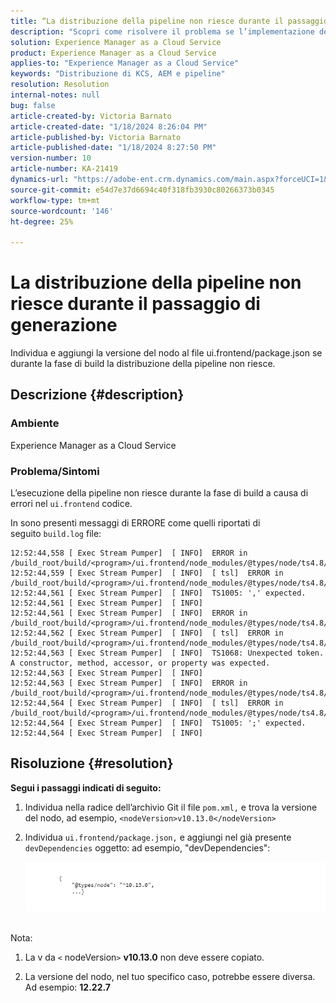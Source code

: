 ```yaml
---
title: “La distribuzione della pipeline non riesce durante il passaggio di generazione”
description: "Scopri come risolvere il problema se l’implementazione della pipeline non riesce nella fase di build."
solution: Experience Manager as a Cloud Service
product: Experience Manager as a Cloud Service
applies-to: "Experience Manager as a Cloud Service"
keywords: "Distribuzione di KCS, AEM e pipeline"
resolution: Resolution
internal-notes: null
bug: false
article-created-by: Victoria Barnato
article-created-date: "1/18/2024 8:26:04 PM"
article-published-by: Victoria Barnato
article-published-date: "1/18/2024 8:27:50 PM"
version-number: 10
article-number: KA-21419
dynamics-url: "https://adobe-ent.crm.dynamics.com/main.aspx?forceUCI=1&pagetype=entityrecord&etn=knowledgearticle&id=15fe1acb-3fb6-ee11-a569-6045bd006b25"
source-git-commit: e54d7e37d6694c40f318fb3930c80266373b0345
workflow-type: tm+mt
source-wordcount: '146'
ht-degree: 25%

---
```


# La distribuzione della pipeline non riesce durante il passaggio di generazione


Individua e aggiungi la versione del nodo al file ui.frontend/package.json se durante la fase di build la distribuzione della pipeline non riesce.

## Descrizione {#description}


### <b>Ambiente</b>

Experience Manager as a Cloud Service



### <b>Problema/Sintomi</b>

L’esecuzione della pipeline non riesce durante la fase di build a causa di errori nel `ui.frontend` codice.

In sono presenti messaggi di ERRORE come quelli riportati di seguito `build.log` file:




```
12:52:44,558 [ Exec Stream Pumper]  [ INFO]  ERROR in /build_root/build/<program>/ui.frontend/node_modules/@types/node/ts4.8/util.d.ts
12:52:44,559 [ Exec Stream Pumper]  [ INFO]  [ tsl]  ERROR in /build_root/build/<program>/ui.frontend/node_modules/@types/node/ts4.8/util.d.ts(1485,42)
12:52:44,561 [ Exec Stream Pumper]  [ INFO]  TS1005: ',' expected.
12:52:44,561 [ Exec Stream Pumper]  [ INFO] 
12:52:44,561 [ Exec Stream Pumper]  [ INFO]  ERROR in /build_root/build/<program>/ui.frontend/node_modules/@types/node/ts4.8/util.d.ts
12:52:44,562 [ Exec Stream Pumper]  [ INFO]  [ tsl]  ERROR in /build_root/build/<program>/ui.frontend/node_modules/@types/node/ts4.8/util.d.ts(1485,44)
12:52:44,563 [ Exec Stream Pumper]  [ INFO]  TS1068: Unexpected token. A constructor, method, accessor, or property was expected.
12:52:44,563 [ Exec Stream Pumper]  [ INFO] 
12:52:44,563 [ Exec Stream Pumper]  [ INFO]  ERROR in /build_root/build/<program>/ui.frontend/node_modules/@types/node/ts4.8/util.d.ts
12:52:44,564 [ Exec Stream Pumper]  [ INFO]  [ tsl]  ERROR in /build_root/build/<program>/ui.frontend/node_modules/@types/node/ts4.8/util.d.ts(1485,57)
12:52:44,564 [ Exec Stream Pumper]  [ INFO]  TS1005: ';' expected.
12:52:44,564 [ Exec Stream Pumper]  [ INFO]
```



## Risoluzione {#resolution}

<b>Segui i passaggi indicati di seguito:</b>
1. Individua nella radice dell’archivio Git il file `pom.xml,` e trova la versione del nodo, ad esempio, `<nodeVersion>v10.13.0</nodeVersion>`


2. Individua `ui.frontend/package.json,` e aggiungi nel già presente `devDependencies` oggetto: ad esempio, &quot;devDependencies&quot;:

   ![](assets/007186ff-51eb-ed11-a7c6-6045bd006e5a.png)



<br>Nota:<br>


1. La v da `<` nodeVersion`>` <b>v10.13.0</b> non deve essere copiato.


2. La versione del nodo, nel tuo specifico caso, potrebbe essere diversa. Ad esempio: <b>12.22.7</b>

